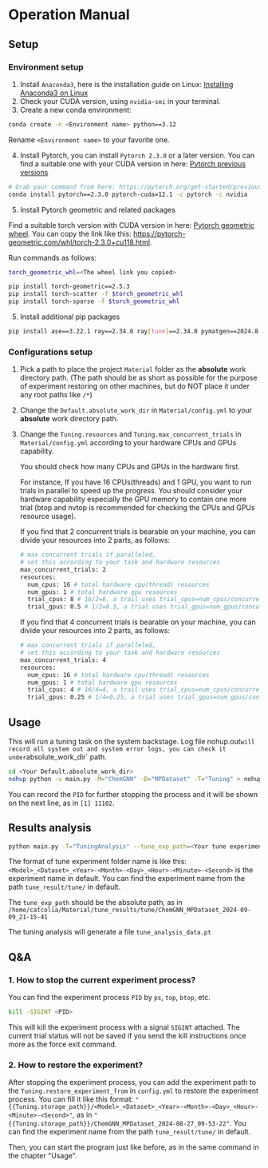 # Operation Manual

## Setup

### Environment setup

1. Install `Anaconda3`, here is the installation guide on Linux: [Installing Anaconda3 on Linux](https://docs.anaconda.com/free/anaconda/install/linux/)
2. Check your CUDA version, using `nvidia-smi` in your terminal.
3. Create a new conda environment:

```bash
conda create -n <Environment name> python==3.12
```

Rename `<Environment name>` to your favorite one.

4. Install Pytorch, you can install `Pytorch 2.3.0` or a later version. You can find a suitable one with your CUDA version in here: [Pytorch previous versions](https://pytorch.org/get-started/previous-versions/)

```bash
# Grab your command from here: https://pytorch.org/get-started/previous-versions/
conda install pytorch==2.3.0 pytorch-cuda=12.1 -c pytorch -c nvidia
```

5. Install Pytorch geometric and related packages

Find a suitable torch version with CUDA version in here: [Pytorch geometric wheel](https://pytorch-geometric.com/whl/). You can copy the link like this: https://pytorch-geometric.com/whl/torch-2.3.0+cu118.html.

Run commands as follows:

```bash
torch_geometric_whl=<The wheel link you copied>

pip install torch-geometric==2.5.3
pip install torch-scatter -f $torch_geometric_whl
pip install torch-sparse -f $torch_geometric_whl
```

5. Install additional pip packages

```bash
pip install ase==3.22.1 ray==2.34.0 ray[tune]==2.34.0 pymatgen==2024.8.9 matplotlib tqdm tensorboard
```

### Configurations setup

1. Pick a path to place the project `Material` folder as the **absolute** work directory path. (The path should be as short as possible for the purpose of experiment restoring on other machines, but do NOT place it under any root paths like `/*`)

2. Change the `Default.absolute_work_dir` in `Material/config.yml` to your **absolute** work directory path.

3. Change the `Tuning.resources` and `Tuning.max_concurrent_trials` in `Material/config.yml` according to your hardware CPUs and GPUs capability.

   You should check how many CPUs and GPUs in the hardware first.

   For instance, If you have 16 CPUs(threads) and 1 GPU, you want to run trials in parallel to speed up the progress. You should consider your hardware capability especially the GPU memory to contain one more trial (btop and nvtop is recommended for checking the CPUs and GPUs resource usage). 

   If you find that 2 concurrent trials is bearable on your machine, you can divide your resources into 2 parts, as follows:

   ```bash
   # max concurrent trials if paralleled, 
   # set this according to your task and hardware resources
   max_concurrent_trials: 2
   resources:
     num_cpus: 16 # total hardware cpu(thread) resources
     num_gpus: 1 # total hardware gpu resources
     trial_cpus: 8 # 16/2=8, a trail uses trial_cpus=num_cpus/concurrent_trials if paralleled
     trial_gpus: 0.5 # 1/2=0.5, a trial uses trial_gpus=num_gpus/concurrent_trials if paralleled
   ```

   If you find that 4 concurrent trials is bearable on your machine, you can divide your resources into 2 	parts, as follows:

   ```bash
   # max concurrent trials if paralleled, 
   # set this according to your task and hardware resources
   max_concurrent_trials: 4
   resources:
     num_cpus: 16 # total hardware cpu(thread) resources
     num_gpus: 1 # total hardware gpu resources
     trial_cpus: 4 # 16/4=4, a trail uses trial_cpus=num_cpus/concurrent_trials if paralleled
     trial_gpus: 0.25 # 1/4=0.25, a trial uses trial_gpus=num_gpus/concurrent_trials if paralleled
   ```


## Usage

This will run a tuning task on the system backstage. Log file nohup.out` will record all system out and system error logs, you can check it under `absolute_work_dir` path.

```bash
cd <Your Default.absolute_work_dir>
nohup python -u main.py -M="ChemGNN" -D="MPDataset" -T="Tuning" > nohup.out 2>&1 &
```

You can record the `PID` for further stopping the process and it will be shown on the next line, as in `[1] 11102`.

## Results analysis

```bash
python main.py -T="TuningAnalysis" --tune_exp_path=<Your tune experiment path>
```

The format of tune experiment folder name is like this: `<Model>_<Dataset>_<Year>-<Month>-<Day>_<Hour>-<Minute>-<Second>`  is the experiment name in default. You can find the experiment name from the path `tune_result/tune/` in default.

The `tune_exp_path` should be the absolute path, as in `/home/catcolia/Material/tune_results/tune/ChemGNN_MPDataset_2024-09-09_21-15-41`

The tuning analysis will generate a file `tune_analysis_data.pt`

## Q&A

### 1. How to stop the current experiment process?

You can find the experiment process `PID` by `ps`, `top`, `btop`, etc. 

```bash
kill -SIGINT <PID>
```

This will kill the experiment process with a signal `SIGINT` attached. The current trial status will not be saved if you send the kill instructions once more as the force exit command.

### 2. How to restore the experiment?

After stopping the experiment process, you can add the experiment path to the `Tuning.restore_experiment_from` in `config.yml` to restore the experiment process. You can fill it like this format: `"{{Tuning.storage_path}}/<Model>_<Dataset>_<Year>-<Month>-<Day>_<Hour>-<Minute>-<Second>"`, as in `"{{Tuning.storage_path}}/ChemGNN_MPDataset_2024-08-27_09-53-22"`. You can find the experiment name from the path `tune_result/tune/` in default.

Then, you can start the program just like before, as in the same command in the chapter "Usage".

